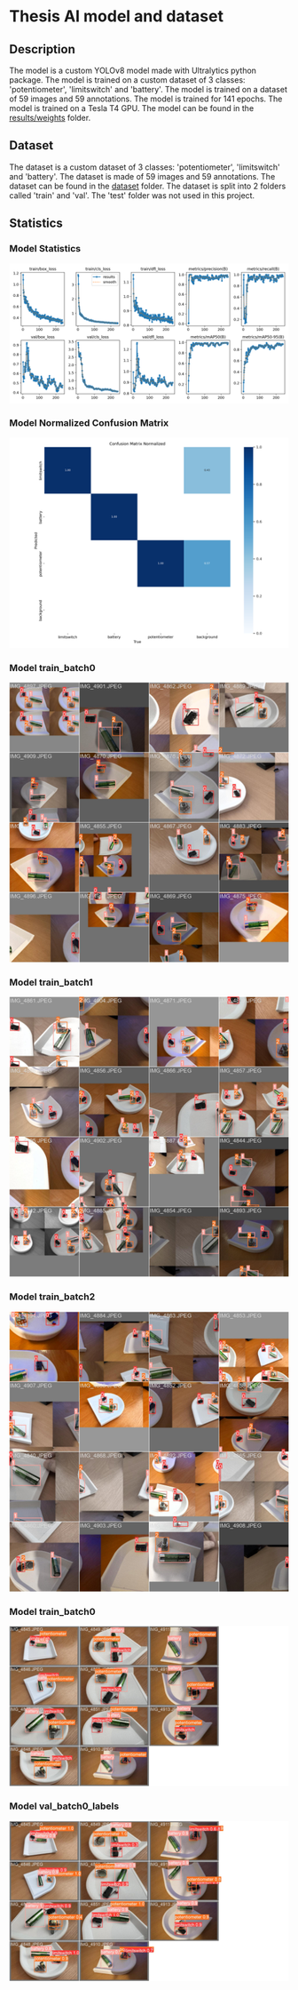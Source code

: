 # Thesis AI model and dataset

## Description
The model is a custom YOLOv8 model made with Ultralytics python package. The model is trained on a custom dataset of 3 classes: 'potentiometer', 'limitswitch' and 'battery'. The model is trained on a dataset of 59 images and 59 annotations. The model is trained for 141 epochs. The model is trained on a Tesla T4 GPU.
The model can be found in the [results/weights](/results/weights/) folder.

## Dataset
The dataset is a custom dataset of 3 classes: 'potentiometer', 'limitswitch' and 'battery'. The dataset is made of 59 images and 59 annotations. The dataset can be found in the [dataset](/dataset) folder. The dataset is split into 2 folders called 'train' and 'val'. The 'test' folder was not used in this project.

## Statistics
### Model Statistics
![Model Statistics](/results/results.png)
### Model Normalized Confusion Matrix
![Model Normalized Confusion Matrix](/results/confusion_matrix_normalized.png)
### Model train_batch0
![Model train_batch0](/results/train_batch0.jpg)
### Model train_batch1
![Model train_batch1](/results/train_batch1.jpg)
### Model train_batch2
![Model train_batch2](/results/train_batch2.jpg)
### Model train_batch0
![Model val_batch0_labels](/results/val_batch0_labels.jpg)
### Model val_batch0_labels
![Model val_batch0_pred](/results/val_batch0_pred.jpg)